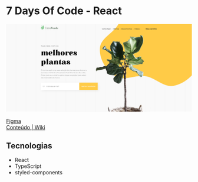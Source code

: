 # 7 Days Of Code - React

![Print da Homepage](./public/assets/images/Print%20Casa%20Verde%20Sua%20casa%20com%20as%20melhores%20plantas.png)

[Figma](https://www.figma.com/file/oQJy2AXVcJef78r8tykXi0/7Days-React-Copy)  
[Conteúdo | Wiki](https://github.com/EstherMarie/7DaysOfCode-React/wiki)

## Tecnologias

- React
- TypeScript
- styled-components
